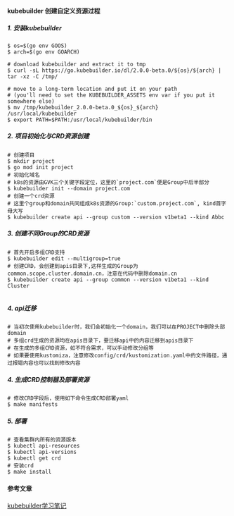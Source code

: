 #### kubebuilder 创建自定义资源过程

##### 1. 安装kubebuilder

```shell
$ os=$(go env GOOS)
$ arch=$(go env GOARCH)

# download kubebuilder and extract it to tmp
$ curl -sL https://go.kubebuilder.io/dl/2.0.0-beta.0/${os}/${arch} | tar -xz -C /tmp/

# move to a long-term location and put it on your path
# (you'll need to set the KUBEBUILDER_ASSETS env var if you put it somewhere else)
$ mv /tmp/kubebuilder_2.0.0-beta.0_${os}_${arch} /usr/local/kubebuilder
$ export PATH=$PATH:/usr/local/kubebuilder/bin
```



##### 2. 项目初始化与CRD资源创建

```shell
# 创建项目
$ mkdir project
$ go mod init project
# 初始化域名
# k8s的资源由GVK三个关键字段定位，这里的`project.com`便是Group中后半部分
$ kubebuilder init --domain project.com 
# 创建一个crd资源
# 这里个group和domain共同组成k8s资源的Group:`custom.project.com`, kind首字母大写
$ kubebuilder create api --group custom --version v1beta1 --kind Abbc
```

##### 3. 创建不同Group的CRD资源

```shell
# 首先开启多组CRD支持
$ kubebuilder edit --multigroup=true
# 创建CRD，会创建到apis目录下,这样生成的Group为common.scope.cluster.domain.cn，注意在代码中删除domain.cn
$ kubebuilder create api --group common --version v1beta1 --kind Cluster


```

##### 4. api迁移

```shell
# 当初次使用kubebuilder时，我们会初始化一个domain，我们可以在PROJECT中删除头部domain
# 多组crd生成的资源均在apis目录下，要迁移api中的内容迁移到apis目录下
# 在生成的多组CRD资源，如不符合需求，可以手动修改分组等
# 如果要使用kustomiza，注意修改config/crd/kustomization.yaml中的文件路径，通过报错内容也可以找到修改内容
```

##### 4. 生成CRD控制器及部署资源

```shell
# 修改CRD字段后，使用如下命令生成CRD部署yaml
$ make manifests
```

##### 5. 部署

```shell
# 查看集群内所有的资源版本
$ kubectl api-resources
$ kubectl api-versions
$ kubectl get crd
# 安装crd
$ make install
```

#### 参考文章

[kubebuilder学习笔记](https://segmentfault.com/a/1190000020359577 )